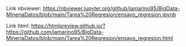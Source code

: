 Link nbviewer: https://nbviewer.jupyter.org/github/jamarino95/BigData-MineriaDatos/blob/main/Tarea%20Regresion/ensayo_regresion.ipynb

Link html: https://htmlpreview.github.io/?https://github.com/jamarino95/BigData-MineriaDatos/blob/main/Tarea%20Regresion/ensayo_regresion.html
